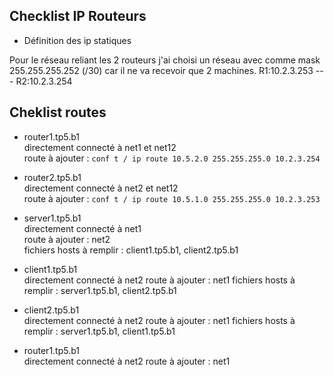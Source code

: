 ## Checklist IP Routeurs

* Définition des ip statiques

Pour le réseau reliant les 2 routeurs j'ai choisi un réseau avec comme mask 255.255.255.252 (/30) car il ne va recevoir que 2 machines.
R1:10.2.3.253 --- R2:10.2.3.254

## Cheklist routes

- router1.tp5.b1  
directement connecté à net1 et net12  
route à ajouter : ```conf t / ip route 10.5.2.0 255.255.255.0 10.2.3.254```  

- router2.tp5.b1  
directement connecté à net2 et net12  
route à ajouter : ```conf t / ip route 10.5.1.0 255.255.255.0 10.2.3.253```  

- server1.tp5.b1  
directement connecté à net1  
route à ajouter : net2  
fichiers hosts à remplir : client1.tp5.b1, client2.tp5.b1  

- client1.tp5.b1  
directement connecté à net2
route à ajouter : net1
fichiers hosts à remplir : server1.tp5.b1, client2.tp5.b1  

- client2.tp5.b1  
directement connecté à net2
route à ajouter : net1
fichiers hosts à remplir : server1.tp5.b1, client1.tp5.b1  

- router1.tp5.b1  
directement connecté à net2
route à ajouter : net1

